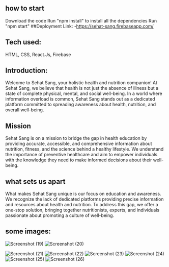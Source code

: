 ## how to start
Download the code 
Run "npm install" to install all the dependencies
Run "npm start"
##Deployment Link:
-https://sehat-sang.firebaseapp.com/
## Tech used:
HTML, CSS, React.Js, Firebase 
## Introduction:
Welcome to Sehat Sang, your holistic health and nutrition companion! At Sehat Sang, we believe that health is not just the absence of illness but a state of complete physical, mental, and social well-being. In a world where information overload is common, Sehat Sang stands out as a dedicated platform committed to spreading awareness about health, nutrition, and overall well-being.
## Mission
Sehat Sang is on a mission to bridge the gap in health education by providing accurate, accessible, and comprehensive information about nutrition, fitness, and the science behind a healthy lifestyle. We understand the importance of preventive healthcare and aim to empower individuals with the knowledge they need to make informed decisions about their well-being.
## what sets us apart
What makes Sehat Sang unique is our focus on education and awareness. We recognize the lack of dedicated platforms providing precise information and resources about health and nutrition. To address this gap, we offer a one-stop solution, bringing together nutritionists, experts, and individuals passionate about promoting a culture of well-being.
## some images:
![Screenshot (19)](https://github.com/NehaSharma101/Sehat-Sang/assets/85702915/1ff1bcc0-31a1-41f0-a858-89e6a94c8ba0)
![Screenshot (20)](https://github.com/NehaSharma101/Sehat-Sang/assets/85702915/7cad6360-4704-4249-a13e-78fef10bcf1e)

![Screenshot (21)](https://github.com/NehaSharma101/Sehat-Sang/assets/85702915/51771a6d-69db-41f8-afa6-a72f177485b5)
![Screenshot (22)](https://github.com/NehaSharma101/Sehat-Sang/assets/85702915/eb844d52-cae1-4b08-b3c6-af0aa473e2a8)
![Screenshot (23)](https://github.com/NehaSharma101/Sehat-Sang/assets/85702915/ce658ce4-01c7-4158-92c6-21cfc3934434)
![Screenshot (24)](https://github.com/NehaSharma101/Sehat-Sang/assets/85702915/f722ed99-1b5f-4926-8224-5e51276c3b3f)
![Screenshot (25)](https://github.com/NehaSharma101/Sehat-Sang/assets/85702915/107b31dd-39b3-4142-92af-64f73cece87e)
![Screenshot (26)](https://github.com/NehaSharma101/Sehat-Sang/assets/85702915/8e8f9ad2-77ab-4590-8942-12fc42bd89c5)
